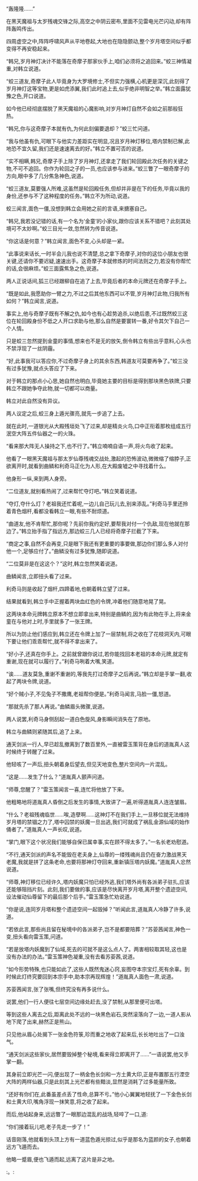 
“轰隆隆……”

在黑天魔祖与太岁残魂交锋之际,高空之中阴云密布,里面不见雷电光芒闪动,却有阵阵轰鸣传出。

四周虚空之中,阵阵呼啸风声从平地卷起,大地也在隐隐颤动,整个岁月塔空间似乎都变得不再安稳起来。

“韩兄,岁月神灯决计不能落在奇摩子那家伙手上,咱们必须将之追回来。”蛟三神情凝重,对韩立说道。

“蛟三道友,奇摩子此人毕竟身为大罗境修士,不但实力强横,心机更是深沉,此刻得了岁月神灯这等宝物,更是如虎添翼,我们此时追上去,似乎绝非明智之举。”韩立面露犹豫之色,开口说道。

如今他已经彻底摆脱了黑天魔祖的心魔影响,对岁月神灯自然不会如之前那般狂热。

“韩兄,你与这奇摩子本就有仇,为何此刻偏要退却？”蛟三忙问道。

“我与他虽有仇,可眼下与他实力差距实在明显,况且岁月神灯移位,塔内禁制已解,此地恐不宜久留,我们还是速速离去的好。”韩立不置可否的说道。

“实不相瞒,韩兄,奇摩子手上除了岁月神灯,还拿走了我们轮回殿此次任务的关键之物,不可不追回。你作为轮回之子的一员,也应该参与进来。”蛟三瞥了一眼奇摩子的方向,眼中多了几分焦急神色,说道。

“蛟三道友,莫要强人所难,这虽然是轮回殿任务,但却并非是在下的任务,毕竟以我的身份,还参与不了这种程度的任务。”韩立不为所动,说道。

蛟三闻言,面色一僵,没想到韩立会用她之前的言语,来搪塞自己。

“韩兄,我若没记错的话,有一个名为‘金童’的小家伙,跟你应该关系不错吧？此刻其处境可不太妙啊。”蛟三目光一敛,忽然转为传音说道。

“你这话是何意？”韩立闻言,面色不变,心头却是一紧。

“此事说来话长,一时半会儿我也说不清楚,总之拿下奇摩子,对你的这位小朋友也很关键,还请你不要迟疑,速速出手。这奇摩子本就修炼的时间法则之力,若没有你帮忙的话,会很麻烦。”蛟三面露焦急之色,说道。

两人正说话间,狐三已经跟柳自在追了上去,毕竟后者的本命元牌还在奇摩子手上。

“既是如此,我愿助你一臂之力,不过之后其他东西可以不管,岁月神灯此物,归我所有如何？”韩立闻言,说道。

事实上,他与奇摩子既有不解之仇,如今也有心趁势追杀,以绝后患,不过既然蛟三这位在轮回殿身份不低之人开口求助与他,那么自然是要寰转一番,好令其欠下自己一个人情。

只是蛟三忽然提到金童的事情,想来也不是无的放矢,倒令韩立有些出乎意料,心头也不禁浮现了一丝阴霾。

“好,此事我可以答应你,不过奇摩子身上的其余东西,韩道友可莫要再争了。”蛟三没有过多犹豫,就点头答应了下来。

对于韩立的那点小心思,她自然也明白,毕竟她主要的目标是得到那块黑色铁牌,只要韩立不跟她争夺此物,就一切都可以商量。

韩立对此自然没有异议。

两人议定之后,蛟三身上遁光骤亮,就先一步追了上去。

就在此时,一道银光从大殿残垣处飞了过来,却是精炎火鸟,口中正衔着那枚组成五行泯空大阵五件仙器之一的火珠。

“看来那大阵无人操持之下,也不行了。”韩立喃喃自语一声,将火鸟收了起来。

他看了一眼黑天魔祖与那太岁仙尊残魂交战处,激起的恐怖波动,微微缩了缩脖子,正欲离开时,就看到曲鳞和利奇马正化为人形,在大殿废墟之中寻找着什么。

他身形一纵,来到两人身旁。

“二位道友,就别看热闹了,过来帮忙夺灯吧。”韩立笑着说道。

“夺灯,夺什么灯？老祖我还忙着呢,一边儿自己玩儿去,别来添乱。”利奇马手里还拎着青色烟杆,看都没看韩立一眼,有些不耐烦道。

“曲道友,他不肯帮忙,那你呢？先前你我约定好,要帮我对付一个仇敌,现在他就在那边了。”韩立抬手指了指远方,那边蛟三几人已经将奇摩子拦截了下来。

“商定之事,自然不会再变,只是眼下我还有更重要的事要做,那边你们那么多人对付他一个,足够应付了。”曲鳞没有过多犹豫,随即说道。

“二位莫非是在这这个？”这时,韩立忽然笑着说道。

曲鳞闻言,立即扭头看了过来。

利奇马则是收起了烟杆,四蹄着地,也朝着韩立望了过来。

结果就看到,韩立手中正握着两块血红色的令牌,冲着他们随意地晃了晃。

这两块本命元牌韩立原本不想立即拿出来,特别是曲鳞的,因为有此物在手上,将来金童在与他对上时,手里就多了一张王牌。

所以为防止他们感应到,韩立还在令牌上加了一层禁制,将之收在了花枝洞天内,可眼下要让他们乖乖帮忙,就不得不拿出来了。

“好小子,还真在你手上。之前就曾跟你说过,若你能找回本老祖的本命元牌,就定有重谢,现在就可以履行了。”利奇马咧着大嘴,笑道。

“诶……道友莫急,重谢不重谢的,等我先打过奇摩子之后再说。”韩立却是手掌一翻,收起了两块令牌,说道。

“好个贼小子,不见兔子不撒鹰,老祖帮你便是。”利奇马闻言,马脸一僵,怒道。

“那就先杀了那人再说。”曲鳞眉头微骤,说道。

两人说罢,利奇马身侧刮起一道白色旋风,身影瞬间消失在了原地。

韩立与曲鳞则紧随其后,追了上来。

通天剑派一行人,早已趁乱撤离到了数百里外,一直被雷玉策背在身后的道胤真人这时候终于转醒了过来。

他轻咳了一声后,扭头朝着身后望去,但见天地变色,整片空间内一片混乱。

“这是……发生了什么？”道胤真人颤声问道。

“师尊,您醒了？”雷玉策闻言一喜,连忙将他放了下来。

他粗略地将道胤真人昏倒之后发生的事情,大致讲了一遍,听得道胤真人连连皱眉。

“什么？老祖残魂临世……唉,造孽啊……这神灯不在我们手上,一旦移位就无法维持岁月塔的禁锢之力了,塔中囚禁的妖魔一旦出逃,我们可就成了祸乱金源仙域的始作俑者了。”道胤真人一声长叹,说道。

“掌门,眼下这个状况我们能够自保已属幸事,实在顾不得太多了。”一名长老劝慰道。

“不行,通天剑派的声名不能毁在老夫身上,仙尊的一缕残魂尚且仍在奋力激战黑天老魔,我就是拼了这条老命,也要将那神灯夺回来,重新镇压塔内妖魔。”道胤真人忿然说道。

“师尊,神灯移位已经许久,塔内妖魔只怕已经外逃,我们塔外尚有各派弟子驻扎,应该还能够阻挡片刻。此刻,我们要做的事,应该是尽快离开岁月塔,离开整个遗迹空间,设法催动仙尊留下的最后那个后手。”雷玉策急忙劝说道。

“你是说,连同岁月塔和整个遗迹空间一起毁掉？”听闻此言,道胤真人冷静了许多,说道。

“若依此言,那些尚且留在秘境中的各派弟子,岂不是都要陪葬？”苏荌茜闻言,神色一变,扭头看向雷玉策,问道。

“若是放塔内妖魔到了仙域,死去的可就不是这么点人了。两害相较取其轻,这也是没有办法的办法。”雷玉策神色凝重,没有去看苏荌茜,说道。

“如今形势特殊,也只能如此了,这些人既然鬼迷心窍,妄图夺本宗宝灯,死有余辜。到时候此灯终究要回到本宗手中,助本宗再现辉煌！”道胤真人面色一肃,说道。

苏荌茜闻言,张了张嘴,但终究没有再多说什么。

说罢,他们一行人便往七层空间边缘处赶去,没了禁制,从那里便可出塔。

等到这些人离去之后,距离此处不远的一块黑色岩石,突然滚落向了一边,一道人影从地下爬了出来,赫然正是熊山。

只见他从眉心处揭下一张金色符箓,珍而重之地收了起来后,长长地吐出了一口浊气。

“通天剑派这些家伙,居然要毁掉整个秘境,看来得立即离开了……”一语说罢,他又手掌一翻。

其身前立即光芒一闪,便出现了一柄金色长剑和一方土黄大印,正是布置那五行湮空大阵的两样仙器,只是此刻其上光芒都有些黯淡,显然是消耗了过多能量所致。

“还好有你们在,此番虽差点丢了性命,总算不亏。”他小心翼翼地轻抚了一下金色长剑和土黄大印,嘴角浮现一抹笑意,将之收了起来。

而后,他站起身来,远远瞥了一眼那边混乱的战场,轻啐了一口,道:

“你们接着玩儿吧,老子先走一步了！”

话音刚落,他就看到头顶上方有一道蓝色遁光掠过,似乎是那名为蓝颜的女子,也朝着远方飞遁而去。

他略一蹙眉,便也飞遁而起,远离了这片是非之地。

:。: